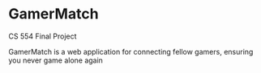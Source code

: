 # GamerMatch
CS 554 Final Project

GamerMatch is a web application for connecting fellow gamers, ensuring you never game alone again
